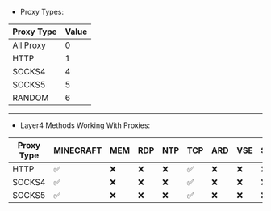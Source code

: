 * Proxy Types:

| Proxy Type | Value |
|------------|-------|
| All Proxy  | 0     |
| HTTP       | 1     |
| SOCKS4     | 4     |
| SOCKS5     | 5     |
| RANDOM     | 6     |

---

* Layer4 Methods Working With Proxies:

| Proxy Type |  MINECRAFT | MEM | RDP | NTP | TCP | ARD | VSE | SYN | UDP | CHAR | DNS |
|------------|----------- |-----|-----|-----|-----|-----|-----|-----|-----|------|-----|
| HTTP       |     ✅    | ❌  | ❌  | ❌  | ✅ | ❌  | ❌ | ❌  | ❌  | ❌  | ❌  |
| SOCKS4     |     ✅    | ❌  | ❌  | ❌  | ✅ | ❌  | ❌ | ❌  | ❌  | ❌  | ❌  |
| SOCKS5     |     ✅    | ❌  | ❌  | ❌  | ✅ | ❌  | ❌ | ❌  | ❌  | ❌  | ❌  |
